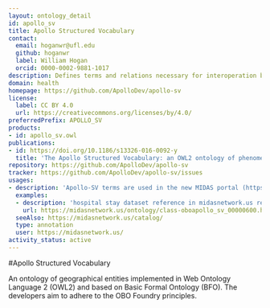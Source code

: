 ```yaml
---
layout: ontology_detail
id: apollo_sv
title: Apollo Structured Vocabulary
contact:
  email: hoganwr@ufl.edu
  github: hoganwr
  label: William Hogan
  orcid: 0000-0002-9881-1017
description: Defines terms and relations necessary for interoperation between epidemic models and public health application software that interface with these models
domain: health
homepage: https://github.com/ApolloDev/apollo-sv
license:
  label: CC BY 4.0
  url: https://creativecommons.org/licenses/by/4.0/
preferredPrefix: APOLLO_SV
products:
- id: apollo_sv.owl
publications:
- id: https://doi.org/10.1186/s13326-016-0092-y
  title: 'The Apollo Structured Vocabulary: an OWL2 ontology of phenomena in infectious disease epidemiology and population biology for use in epidemic simulation'
repository: https://github.com/ApolloDev/apollo-sv
tracker: https://github.com/ApolloDev/apollo-sv/issues
usages:
- description: 'Apollo-SV terms are used in the new MIDAS portal (https://midasnetwork.us/catalog/) for making data discoverable.'
  examples:
  - description: 'hospital stay dataset reference in midasnetwork.us resource'
    url: https://midasnetwork.us/ontology/class-oboapollo_sv_00000600.html
  seeAlso: https://midasnetwork.us/catalog/
  type: annotation
  user: https://midasnetwork.us/
activity_status: active
---
```


#Apollo Structured Vocabulary

An ontology of geographical entities implemented in Web Ontology Language 2 (OWL2) and based on Basic Formal Ontology (BFO). The developers aim to adhere to the OBO Foundry principles.
